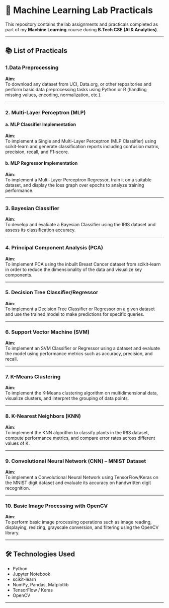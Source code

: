 # 🧠 Machine Learning Lab Practicals

This repository contains the lab assignments and practicals completed as part of my **Machine Learning** course during **B.Tech CSE (AI & Analytics)**.

---

## 📚 List of Practicals 

### 1.Data Preprocessing
**Aim**:  
To download any dataset from UCI, Data.org, or other repositories and perform basic data preprocessing tasks using Python or R (handling missing values, encoding, normalization, etc.).

---

### 2. Multi-Layer Perceptron (MLP)
#### a. MLP Classifier Implementation  
**Aim**:  
To implement a Single and Multi-Layer Perceptron (MLP Classifier) using scikit-learn and generate classification reports including confusion matrix, precision, recall, and F1-score.

#### b. MLP Regressor Implementation  
**Aim**:  
To implement a Multi-Layer Perceptron Regressor, train it on a suitable dataset, and display the loss graph over epochs to analyze training performance.

---

### 3. Bayesian Classifier  
**Aim**:  
To develop and evaluate a Bayesian Classifier using the IRIS dataset and assess its classification accuracy.

---

### 4. Principal Component Analysis (PCA)  
**Aim**:  
To implement PCA using the inbuilt Breast Cancer dataset from scikit-learn in order to reduce the dimensionality of the data and visualize key components.

---

### 5. Decision Tree Classifier/Regressor  
**Aim**:  
To implement a Decision Tree Classifier or Regressor on a given dataset and use the trained model to make predictions for specific queries.

---

### 6. Support Vector Machine (SVM)  
**Aim**:  
To implement an SVM Classifier or Regressor using a dataset and evaluate the model using performance metrics such as accuracy, precision, and recall.

---

### 7. K-Means Clustering  
**Aim**:  
To implement the K-Means clustering algorithm on multidimensional data, visualize clusters, and interpret the grouping of data points.

---

### 8. K-Nearest Neighbors (KNN)  
**Aim**:  
To implement the KNN algorithm to classify plants in the IRIS dataset, compute performance metrics, and compare error rates across different values of K.

---

### 9. Convolutional Neural Network (CNN) – MNIST Dataset  
**Aim**:  
To implement a Convolutional Neural Network using TensorFlow/Keras on the MNIST digit dataset and evaluate its accuracy on handwritten digit recognition.

---

### 10. Basic Image Processing with OpenCV  
**Aim**:  
To perform basic image processing operations such as image reading, displaying, resizing, grayscale conversion, and filtering using the OpenCV library.

---

## 🛠 Technologies Used

- Python
- Jupyter Notebook
- scikit-learn
- NumPy, Pandas, Matplotlib
- TensorFlow / Keras
- OpenCV

---



